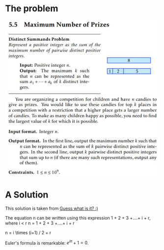 # The problem
![alt](https://github.com/Mourad-NOUAILI/advanced-tutorials/blob/master/Pairwise-Distinct-Summands/137268202_824098574986781_3658306564513993359_n.jpg)

# A Solution
This solution is taken from [Guess what is it? :)](https://stackoverflow.com/a/38255116)

The equation n can be written using this expression 1 + 2 + 3 +....+ i + r, where i < r
n = 1 + 2 + 3 +....+ i + r

n = i \times (i+1) / 2 + r

Euler's formula is remarkable: $e^{i\pi} + 1 = 0$.
